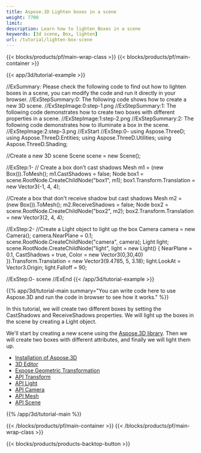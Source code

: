 ```yaml
---
title: Aspose.3D Lighten boxes in a scene
weight: 7700
limit: 
description: Learn how to lighten Boxes in a scene
keywords: [3d scene, Box, lighten]
url: /tutorial/lighten-box-scene
---
```


{{< blocks/products/pf/main-wrap-class >}}
{{< blocks/products/pf/main-container >}}

{{< app/3d/tutorial-example >}}


//ExSummary: Please check the following code to find out how to lighten boxes in a scene, you can modify the code and run it directly in your browser.
//ExStepSummary:0: The following code shows how to create a new 3D scene.
//ExStepImage:0:step-1.png
//ExStepSummary:1: The following code demonstrates how to create two boxes with different properties in a scene.
//ExStepImage:1:step-2.png
//ExStepSummary:2: The following code demonstrates how to illuminate a box in the scene.
//ExStepImage:2:step-3.png
//ExStart
//ExStep:0-
using Aspose.ThreeD;
using Aspose.ThreeD.Entities;
using Aspose.ThreeD.Utilities;
using Aspose.ThreeD.Shading;

//Create a new 3D scene
Scene scene = new Scene();

//ExStep:1-
// Create a box don't cast shadows
Mesh m1 = (new Box()).ToMesh();
m1.CastShadows = false;
Node box1 = scene.RootNode.CreateChildNode("box1", m1);
box1.Transform.Translation = new Vector3(-1, 4, 4);

//Create a box that don't receive shadow but cast shadows
Mesh m2 = (new Box()).ToMesh();
m2.ReceiveShadows = false;
Node box2 = scene.RootNode.CreateChildNode("box2", m2);
box2.Transform.Translation = new Vector3(2, 4, 4);

//ExStep:2-
//Create a Light object to light up the box
Camera camera = new Camera();
camera.NearPlane = 0.1;
scene.RootNode.CreateChildNode("camera", camera);
Light light;
scene.RootNode.CreateChildNode("light", light = new Light()
{
    NearPlane = 0.1,
    CastShadows = true,
    Color = new Vector3(0,30,40)
}).Transform.Translation = new Vector3(9.4785, 5, 3.18);
light.LookAt = Vector3.Origin;
light.Falloff = 90;

//ExStep:0-
scene
//ExEnd
{{< /app/3d/tutorial-example >}}

{{% app/3d/tutorial-main summary="You can write code here to use Aspose.3D and run the code in browser to see how it works." %}}

In this tutorial, we will create two different boxes by setting the CastShadows and ReceiveShadows properties. We will light up the boxes in the scene by creating a Light object.

We'll start by creating a new scene using the <a href="https://www.nuget.org/packages/Aspose.3D">Aspose.3D library</a>.  Then we will create two boxes with different attributes, and finally we will light them up.

* [Installation of Aspose.3D](https://docs.aspose.com/3d/net/installation/)
* [3D Editor](https://products.aspose.app/3d/editor/)
* [Expose Geometric Transformation](https://docs.aspose.com/3d/net/expose-geometric-transformation/)
* [API Transform](https://reference.aspose.com/3d/net/aspose.threed/transform/)
* [API Light](https://reference.aspose.com/3d/net/aspose.threed.entities/light/)
* [API Camera](https://reference.aspose.com/3d/net/aspose.threed.entities/camera/)
* [API Mesh](https://reference.aspose.com/3d/net/aspose.threed.entities/mesh/)
* [API Scene](https://reference.aspose.com/3d/net/aspose.threed/scene/)

{{% /app/3d/tutorial-main %}}

{{< /blocks/products/pf/main-container >}}
{{< /blocks/products/pf/main-wrap-class >}}

{{< blocks/products/products-backtop-button >}}

